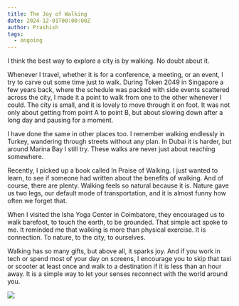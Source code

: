 ```yaml
---
title: The Joy of Walking
date: 2024-12-01T00:00:00Z
author: Prashish
tags:
  - ongoing
---
```

I think the best way to explore a city is by walking. No doubt about it.

Whenever I travel, whether it is for a conference, a meeting, or an event, I try to carve out some time just to walk. During Token 2049 in Singapore a few years back, where the schedule was packed with side events scattered across the city, I made it a point to walk from one to the other whenever I could. The city is small, and it is lovely to move through it on foot. It was not only about getting from point A to point B, but about slowing down after a long day and pausing for a moment.

I have done the same in other places too. I remember walking endlessly in Turkey, wandering through streets without any plan. In Dubai it is harder, but around Marina Bay I still try. These walks are never just about reaching somewhere.

Recently, I picked up a book called In Praise of Walking. I just wanted to learn, to see if someone had written about the benefits of walking. And of course, there are plenty. Walking feels so natural because it is. Nature gave us two legs, our default mode of transportation, and it is almost funny how often we forget that.

When I visited the Isha Yoga Center in Coimbatore, they encouraged us to walk barefoot, to touch the earth, to be grounded. That simple act spoke to me. It reminded me that walking is more than physical exercise. It is connection. To nature, to the city, to ourselves.

Walking has so many gifts, but above all, it sparks joy. And if you work in tech or spend most of your day on screens, I encourage you to skip that taxi or scooter at least once and walk to a destination if it is less than an hour away. It is a simple way to let your senses reconnect with the world around you.

<div class="image-wrapper" style="margin: 12px auto;"><img src="/img/singapore-walking.jpg"></div>

